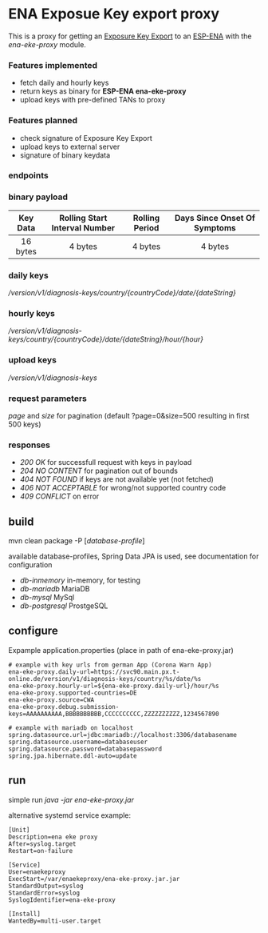 # ENA Exposue Key export proxy

This is a proxy for getting an [Exposure Key Export](https://developers.google.com/android/exposure-notifications/exposure-key-file-format) to an [ESP-ENA](https://github.com/Lurkars/esp-ena) with the *ena-eke-proxy* module. 

### Features implemented

* fetch daily and hourly keys
* return keys as binary for **ESP-ENA ena-eke-proxy**
* upload keys with pre-defined TANs to proxy

### Features planned

* check signature of Exposure Key Export
* upload keys to external server
* signature of binary keydata

### endpoints

### binary payload

| Key Data | Rolling Start Interval Number | Rolling Period | Days Since Onset Of Symptoms |
| :------: | :---------------------------: | :------------: | :--------------------------: |
| 16 bytes |            4 bytes            |    4 bytes     |           4 bytes            |

### daily keys
*/version/v1/diagnosis-keys/country/{countryCode}/date/{dateString}* 
### hourly keys
*/version/v1/diagnosis-keys/country/{countryCode}/date/{dateString}/hour/{hour}* 
### upload keys
*/version/v1/diagnosis-keys* 

### request parameters
*page* and *size* for pagination (default ?page=0&size=500 resulting in first 500 keys)

### responses
* *200 OK* for successfull request with keys in payload
* *204 NO CONTENT* for pagination out of bounds
* *404 NOT FOUND* if keys are not available yet (not fetched)
* *406 NOT ACCEPTABLE* for wrong/not supported country code
* *409 CONFLICT* on error 

## build

mvn clean package -P [*database-profile*]

available database-profiles, Spring Data JPA is used, see documentation for configuration
* *db-inmemory* in-memory, for testing
* *db-mariadb* MariaDB
* *db-mysql* MySql
* *db-postgresql* ProstgeSQL

## configure

Expample application.properties (place in path of ena-eke-proxy.jar)

```
# example with key urls from german App (Corona Warn App)
ena-eke-proxy.daily-url=https://svc90.main.px.t-online.de/version/v1/diagnosis-keys/country/%s/date/%s
ena-eke-proxy.hourly-url=${ena-eke-proxy.daily-url}/hour/%s
ena-eke-proxy.supported-countries=DE
ena-eke-proxy.source=CWA
ena-eke-proxy.debug.submission-keys=AAAAAAAAAA,BBBBBBBBBB,CCCCCCCCCC,ZZZZZZZZZZ,1234567890

# example with mariadb on localhost
spring.datasource.url=jdbc:mariadb://localhost:3306/databasename
spring.datasource.username=databaseuser
spring.datasource.password=databasepassword
spring.jpa.hibernate.ddl-auto=update
```

## run

simple run *java -jar ena-eke-proxy.jar*

alternative systemd service example:

```
[Unit]
Description=ena eke proxy
After=syslog.target
Restart=on-failure

[Service]
User=enaekeproxy
ExecStart=/var/enaekeproxy/ena-eke-proxy.jar.jar
StandardOutput=syslog
StandardError=syslog
SyslogIdentifier=ena-eke-proxy

[Install]
WantedBy=multi-user.target
```